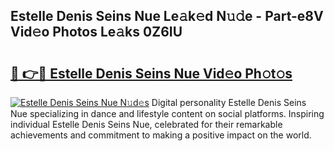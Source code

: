 ## Estelle Denis Seins Nue Le𝚊k𝚎d N𝚞𝚍e - Part-e8V Vid𝚎o Photos Le𝚊ks 0Z6IU

# <h2><a href="http://fba09u.evod.top/?m=Estelle+Denis+Seins+Nue">🔗 👉🔴 Estelle Denis Seins Nue Vid𝚎o Ph𝚘t𝚘s</a></h2>

[![Estelle Denis Seins Nue N𝚞d𝚎s](https://i.imgur.com/8V9OHl7.gif)](http://fba09u.evod.top/?m=Estelle+Denis+Seins+Nue)
Digital personality Estelle Denis Seins Nue specializing in dance and lifestyle content on social platforms. Inspiring individual Estelle Denis Seins Nue, celebrated for their remarkable achievements and commitment to making a positive impact on the world. 
